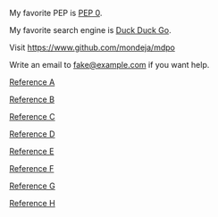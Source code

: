 My favorite PEP is [PEP 0](https://www.python.org/dev/peps/).


[//]: # (Link with title)

My favorite search engine is [Duck Duck Go](https://duckduckgo.com "The best search engine for privacy").


[//]: # (Simple links)

Visit <https://www.github.com/mondeja/mdpo>

Write an email to <fake@example.com> if you want help.


[//]: # (Links by reference)

[Reference A][1]

[Reference B][2]

[Reference C][3]

[Reference D][4]

[Reference E][5]

[Reference F][6]

[Reference G][7]

[Reference H][8]

[1]: https://github.com/mondeja/mdpo
[2]: https://github.com/mondeja/mdpo "Second reference"
[3]: https://github.com/mondeja/mdpo 'Third reference'
[4]: https://github.com/mondeja/mdpo (Fourth reference)
[5]: <https://github.com/mondeja/mdpo>
[6]: <https://github.com/mondeja/mdpo> "Sixth reference"
[7]: <https://github.com/mondeja/mdpo> 'Seventh reference'
[8]: <https://github.com/mondeja/mdpo> (Eighth reference)
